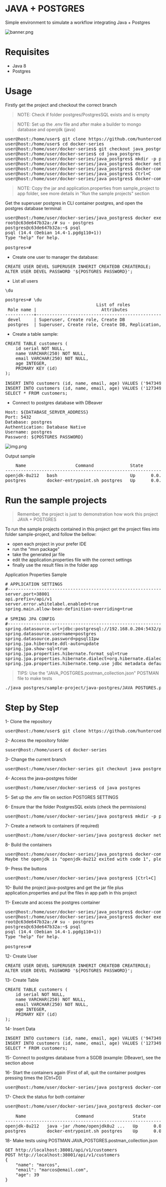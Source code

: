 # JAVA + POSTGRES
Simple environment to simulate a workflow integrating Java + Postgres

![banner.png](java_postgres/midias/banner.png)

# Requisites

- Java 8
- Postgres

# Usage

Firstly get the project and checkout the correct branch

> NOTE: Check if folder postgres/PostgresSQL exists and is empty

> NOTE: Set up the .env file and after make a builder to mongo database and openjdk (java)

<pre>
user@host:/home/user$ git clone https://github.com/huntercodexs/docker-series.git .
user@host:/home/user$ cd docker-series
user@host:/home/user/docker-series$ git checkout java_postgres
user@host:/home/user/docker-series$ cd java_postgres
user@host:/home/user/docker-series/java_postgres$ mkdir -p postgres/PostgresSQL
user@host:/home/user/docker-series/java_postgres$ docker network create open_network (if required)
user@host:/home/user/docker-series/java_postgres$ docker-compose up --build
user@host:/home/user/docker-series/java_postgres$ Ctrl+C
user@host:/home/user/docker-series/java_postgres$ docker-compose start
</pre>

> NOTE: Copy the jar and application.properties from sample_project to app folder, see more details in 
> "Run the sample projects" section

Get the superuser postgres in CLI container postgres, and open the postgres database terminal:

<pre>
user@host:/home/user/docker-series/java_postgres$ docker exec -it postgres /bin/bash
root@c63de647b32a:/# su - postgres
postgres@c63de647b32a:~$ psql 
psql (14.4 (Debian 14.4-1.pgdg110+1))
Type "help" for help.

postgres=# 
</pre>

- Create one user to manager the database:

<pre>
CREATE USER DEVEL SUPERUSER INHERIT CREATEDB CREATEROLE;
ALTER USER DEVEL PASSWORD '${POSTGRES_PASSWORD}';
</pre>

- List all users

<pre>
\du
</pre>

<pre>
postgres=# \du
                                   List of roles
 Role name |                         Attributes                         | Member of 
-----------+------------------------------------------------------------+-----------
 devel     | Superuser, Create role, Create DB                          | {}
 postgres  | Superuser, Create role, Create DB, Replication, Bypass RLS | {}
</pre>

- Create a table sample:

<pre>
CREATE TABLE customers (
    id serial NOT NULL,
    name VARCHAR(250) NOT NULL,
    email VARCHAR(250) NOT NULL,
    age INTEGER,
    PRIMARY KEY (id)
);

INSERT INTO customers (id, name, email, age) VALUES ('94734987', 'John Smith Wiz', 'john@email.com', 33);
INSERT INTO customers (id, name, email, age) VALUES ('12734983', 'Solange Smart Wow', 'sol@email.com', 34);
SELECT * FROM customers;
</pre>

- Connect to postgres database with DBeaver

<pre>
Host: ${DATABASE_SERVER_ADDRESS}
Port: 5432
Database: postgres
Authentication: Database Native
Username: postgres
Password: ${POSTGRES_PASSWORD}
</pre>

![img.png](./java_postgres/postgres/midias/Postgres-Database-Connection-Sample.png)

Output sample

<pre>
    Name                   Command              State                      Ports                    
----------------------------------------------------------------------------------------------------
openjdk-8u212   bash                            Up      0.0.0.0:38001->38001/tcp,:::38001->38001/tcp
postgres        docker-entrypoint.sh postgres   Up      0.0.0.0:5432->5432/tcp,:::5432->5432/tcp
</pre>

# Run the sample projects

> Remember, the project is just to demonstration how work this project JAVA + POSTGRES

To run the sample projects contained in this project get the project files into folder sample-project, and follow the bellow:

- open each project in your prefer IDE
- run the "mvn package"
- take the generated jar file
- edit the application.properties file with the correct settings
- finally use the result files in the folder app

Application Properties Sample

<pre>
# APPLICATION SETTINGS
#-----------------------------------------------------------------------------------------------------------------------
server.port=38001
api.prefix=/api/v1
server.error.whitelabel.enabled=true
spring.main.allow-bean-definition-overriding=true

# SPRING JPA CONFIG
#-------------------------------------------------------------------------------------------------------------------
spring.datasource.url=jdbc:postgresql://192.168.0.204:5432/postgres
spring.datasource.username=postgres
spring.datasource.password=pgsql1Ipw
spring.jpa.hibernate.ddl-auto=update
spring.jpa.show-sql=true
spring.jpa.properties.hibernate.format_sql=true
spring.jpa.properties.hibernate.dialect=org.hibernate.dialect.PostgreSQL9Dialect
spring.jpa.properties.hibernate.temp.use_jdbc_metadata_defaults=false
</pre>

> TIPS: Use the "JAVA_POSTGRES.postman_collection.json" POSTMAN file to make tests

<pre>
./java_postgres/sample-project/java-postgres/JAVA_POSTGRES.postman_collection.json
</pre>

# Step by Step

1- Clone the repository
<pre>
user@host:/home/user$ git clone https://github.com/huntercodexs/docker-series.git .
</pre>

2- Access the repository folder
<pre>
suser@host:/home/user$ cd docker-series
</pre>

3- Change the current branch
<pre>
user@host:/home/user/docker-series git checkout java_postgres
</pre>

4- Access the java+postgres folder
<pre>
user@host:/home/user/docker-series$ cd java_postgres
</pre>

5- Set up the .env file on section POSTGRES SETTINGS

6- Ensure thar the folder PostgresSQL exists (check the permissions)
<pre>
user@host:/home/user/docker-series/java_postgres$ mkdir -p postgres/PostgresSQL
</pre>

7- Create a network to containers (if required)
<pre>
user@host:/home/user/docker-series/java_postgres$ docker network create open_network
</pre>

8- Build the containers 
<pre>
user@host:/home/user/docker-series/java_postgres$ docker-compose up --build
Maybe the openjdk is "openjdk-8u212 exited with code 1", please ignore it !
</pre>

9- Press the buttons
<pre>
user@host:/home/user/docker-series/java_postgres$ [Ctrl+C]
</pre>

10- Build the project java-postgres and get the jar file plus application.properties and put the files in app path in this project

11- Execute and access the postgres container
<pre>
user@host:/home/user/docker-series/java_postgres$ docker-compose start postgres
user@host:/home/user/docker-series/java_postgres$ docker exec -it postgres /bin/bash
root@c63de647b32a:/# su - postgres
postgres@c63de647b32a:~$ psql 
psql (14.4 (Debian 14.4-1.pgdg110+1))
Type "help" for help.
    
postgres=#
</pre>

12- Create User
<pre>
CREATE USER DEVEL SUPERUSER INHERIT CREATEDB CREATEROLE;
ALTER USER DEVEL PASSWORD '${POSTGRES_PASSWORD}';
</pre>

13- Create Table
<pre>
CREATE TABLE customers (
    id serial NOT NULL,
    name VARCHAR(250) NOT NULL,
    email VARCHAR(250) NOT NULL,
    age INTEGER,
    PRIMARY KEY (id)
);
</pre>

14- Insert Data
<pre>
INSERT INTO customers (id, name, email, age) VALUES ('94734987', 'John Smith Wiz', 'john@email.com', 33);
INSERT INTO customers (id, name, email, age) VALUES ('12734983', 'Solange Smart Wow', 'sol@email.com', 34);
SELECT * FROM customers;
</pre>

15- Connect to postgres database from a SGDB (example: DBeaver), see the section above
    
16- Start the containers again (First of all, quit the container postgres pressing times the [Ctrl+D])
<pre>
user@host:/home/user/docker-series/java_postgres$ docker-compose start
</pre>

17- Check the status for both container
<pre>
user@host:/home/user/docker-series/java_postgres$ docker-compose ps

    Name                   Command               State                      Ports                    
-----------------------------------------------------------------------------------------------------
openjdk-8u212   java -jar /home/openjdk8u2 ...   Up      0.0.0.0:38001->38001/tcp,:::38001->38001/tcp
postgres        docker-entrypoint.sh postgres    Up      0.0.0.0:5432->5432/tcp,:::5432->5432/tcp  
</pre>

18- Make tests using POSTMAN JAVA_POSTGRES.postman_collection.json
<pre>
GET http://localhost:38001/api/v1/customers
POST http://localhost:38001/api/v1/customers
{
    "name": "marcos",
    "email": "marcos@email.com",
    "age": 39
}
</pre>